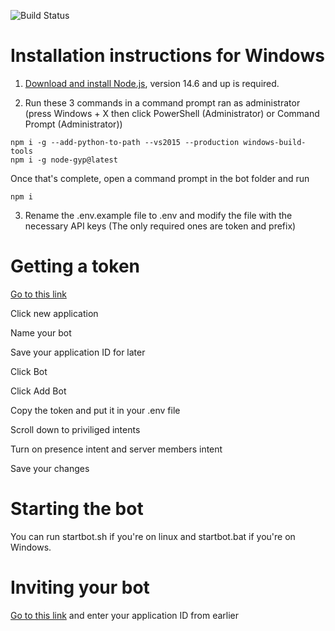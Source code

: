 ![Build Status](https://github.com/william5553/triv/workflows/lint/badge.svg?branch=discord.js-latest)
# Installation instructions for Windows
1. [Download and install Node.js](https://nodejs.org/en/), version 14.6 and up is required.

2. Run these 3 commands in a command prompt ran as administrator (press Windows + X then click PowerShell (Administrator) or Command Prompt (Administrator))
```shell
npm i -g --add-python-to-path --vs2015 --production windows-build-tools
npm i -g node-gyp@latest
```

Once that's complete, open a command prompt in the bot folder and run
```shell
npm i
```

3. Rename the .env.example file to .env and modify the file with the necessary API keys (The only required ones are token and prefix)

# Getting a token

[Go to this link](https://discord.com/developers/applications)

Click new application

Name your bot

Save your application ID for later

Click Bot

Click Add Bot

Copy the token and put it in your .env file

Scroll down to priviliged intents

Turn on presence intent and server members intent

Save your changes

# Starting the bot
You can run startbot.sh if you're on linux and startbot.bat if you're on Windows.

# Inviting your bot
[Go to this link](https://discordapi.com/permissions.html#8589934591) and enter your application ID from earlier
